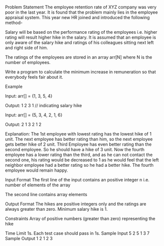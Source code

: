 Problem Statement
The employee retention rate of XYZ company was very poor in the last year. It is found that the problem mainly lies in the employee appraisal system. This year new HR joined and introduced the following method-

Salary will be based on the performance rating of the employees i.e. higher rating will result higher hike in the salary. It is assumed that an employee is only aware of the salary hike and ratings of his colleagues sitting next left and right side of him.

The ratings of the employees are stored in an array arr[N] where N is the number of employees.

Write a program to calculate the minimum increase in remuneration so that everybody feels fair about it.



Example



Input: arr[] = {1, 3, 5, 4}

 Output: 1 2 3 1 // indicating salary hike

Input: arr[] = {5, 3, 4, 2, 1, 6}

 Output: 2 1 3 2 1 2

Explanation:  The 1st employee with lowest rating has the lowest hike of 1 unit. The next employee has better rating than him, so the next employee gets better hike of 2 unit. Third Employee has even better rating than the second employee. So he should have a hike of 3 unit. Now the fourth employee has a lower rating than the third, and as he can not contact the second one, his rating would be decreased to 1 as he would feel that the left neighbor employee had a better rating so he had a better hike. The fourth employee would remain happy.

Input Format
The first line of the input contains an positive integer n i.e. number of elements of the array

The second line contains array elements

Output Format
The hikes are positive integers only and the ratings are always greater than zero. Minimum salary hike is 1.

Constraints
Array of positive numbers (greater than zero) representing the hike

Time Limit
1s.
Each test case should pass in 1s.
Sample Input
5 
2 5 1 3 7
Sample Output
1 2 1 2 3